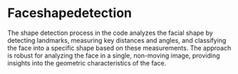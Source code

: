 # Faceshapedetection
The shape detection process in the code analyzes the facial shape by detecting landmarks, measuring key distances and angles, and classifying the face into a specific shape based on these measurements. The approach is robust for analyzing the face in a single, non-moving image, providing insights into the geometric characteristics of the face.
